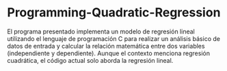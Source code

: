 # Programming-Quadratic-Regression
El programa presentado implementa un modelo de regresión lineal utilizando el lenguaje de programación C para realizar un análisis básico de datos de entrada y calcular la relación matemática entre dos variables (independiente y dependiente). Aunque el contexto menciona regresión cuadrática, el código actual solo aborda la regresión lineal.
